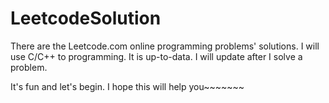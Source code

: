 # LeetcodeSolution
There are the Leetcode.com online programming problems' solutions. I will use C/C++ to programming. It is up-to-data. I will update after I solve a problem. 

It's fun and let's begin. I hope this will help you~~~~~~~
